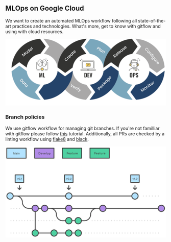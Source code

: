 ## MLOps on Google Cloud

We want to create an automated MLOps workflow following all state-of-the-art practices and technologies. What's more, get to know with gitflow and using with cloud resources.

<img src="img/mlops.png">

### Branch policies

We use gitflow workflow for managing git branches. If you're not familliar with gitflow please follow [this](https://www.atlassian.com/git/tutorials/comparing-workflows/gitflow-workflow) tutorial. Additionally, all PRs are checked by a linting workflow using [flake8](https://flake8.pycqa.org/en/latest/) and [black](https://black.readthedocs.io/en/stable/).

<img src="img/gitflow.svg">
